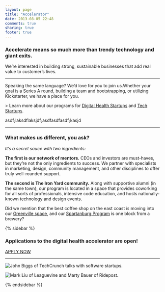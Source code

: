 ```yaml
---
layout: page
title: "Accelerator"
date: 2013-08-05 22:48
comments: true
sharing: true
footer: true
---
```


### Accelerate</em> means so much more than trendy technology and giant exits.

We’re interested in building strong, sustainable businesses that add real value to customer’s lives.

* * *

Speaking the same language? We’d love for you to join us.Whether your goal is a Series A round, building a team and bootstrapping, or utilizing Kickstarter, we have a place for you.

&gt; Learn more about our programs for [Digital Health Startups](/accelerator/digital-health-program) and [Tech Startups](/accelerator/tech-program).

asdf;laksdflaksjdf;asdfasdfasdf;kasjd

* * *

### What makes us different, you ask?

_It’s a secret sauce with two ingredients:_

**The first is our network of mentors.** CEOs and investors are must-haves, but they’re not the only ingredients to success. We partner with specialists in marketing, design, community management, and other disciplines to offer truly well-rounded support.

**The second is The Iron Yard community.** Along with supportive alumni (in the same town), our program is located in a space that provides coworking for all sorts of professionals, intensive code education, and hosts nationally-known technology and design events.

Did we mention that the best coffee shop on the east coast is moving into our [Greenville space](/accelerator/spring-program/), and our [Spartanburg Program](/accelerator/fall-program/) is one block from a brewery?

{% sidebar %}

### Applications to the digital health accelerator are open!

[APPLY NOW](/apply-spring)

* * *

![John Biggs of TechCrunch talks with software startups.](https://theironyard.s3.amazonaws.com/uploads/image_asset/storage/47/one_quarter_john-biggs-techcrunch-startup-southeast.jpg)

![Mark Liu of Leaguevine and Marty Bauer of Ridepost.](https://theironyard.s3.amazonaws.com/uploads/image_asset/storage/48/one_quarter_the-iron-yard-teams-leaguevine-ridepost.jpg)

{% endsidebar %}